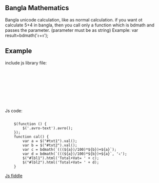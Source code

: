 ## Bangla Mathematics
Bangla unicode calculation, like as normal calculation.
if you want ot calculate 5+4 in bangla, then you call only a function 
which is bdmath and passes the parameter. (parameter must be as string)
Example:
var result=bdmath('৫+৪');


## Example

<p>include js library file:</p>

<pre><code>
<script src="/js/unicodemath.js" type="text/javascript"></script>
<script src="/js/avro-v1.1.4.min.js" type="text/javascript"></script>
<script src="https://code.jquery.com/jquery-3.7.1.min.js" type="text/javascript"></script>
</code></pre>

<p>Js code:</p>

<pre><code>
    $(function () {
        $('.avro-text').avro();
    });
    function cal() {
        var a = $("#txt1").val();
        var b = $("#txt2").val();
        var c = bdmath(`(((${a})/100)*${b})+${a}`);
        var d = bdmath(`(((${a})/100)*${b})+${a}`, '২');
        $("#lbl1").html('Total+Vat= ' + c);
        $("#lbl2").html('Total+Vat= ' + d);
    }
</code></pre>


[Js fiddle](//jsfiddle.net/mdakhtaruzzaman/515k7a8m/19/embed/)
